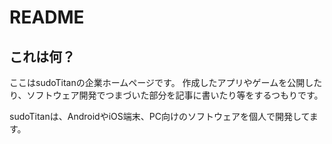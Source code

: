 # README

## これは何？

ここはsudoTitanの企業ホームページです。
作成したアプリやゲームを公開したり、ソフトウェア開発でつまづいた部分を記事に書いたり等をするつもりです。

sudoTitanは、AndroidやiOS端末、PC向けのソフトウェアを個人で開発してます。
